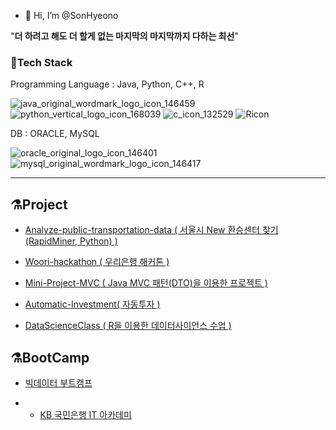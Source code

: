 - 👋 Hi, I’m @SonHyeono


"**더 하려고 해도 더 할게 없는 마지막의 마지막까지 다하는 최선**"

### 🚀Tech Stack

Programming Language : Java, Python, C++, R

![java_original_wordmark_logo_icon_146459](https://user-images.githubusercontent.com/26592315/151185266-24387fdc-07c0-4a08-89e1-f9d28b4be426.png)
![python_vertical_logo_icon_168039](https://user-images.githubusercontent.com/26592315/151185260-b3349640-568a-40c6-a3f0-ebfecc941575.png)
![c_icon_132529](https://user-images.githubusercontent.com/26592315/151185261-2fb82558-9958-4c16-b087-0e4cc8f6a827.png)
![Ricon](https://user-images.githubusercontent.com/26592315/153130827-710e9c7e-d194-4d87-b648-2b3a62b2b92b.png)

DB : ORACLE, MySQL

![oracle_original_logo_icon_146401](https://user-images.githubusercontent.com/26592315/151185256-1b858139-efae-4077-b403-567d3dc12cd6.png)
![mysql_original_wordmark_logo_icon_146417](https://user-images.githubusercontent.com/26592315/151185200-d0301d22-54a9-439c-97ef-a020a3235b5e.png)

---

## ⚗️Project

- [Analyze-public-transportation-data ( 서울시 New 환승센터 찾기(RapidMiner, Python) )](https://github.com/SonHyeono/Analyze-public-transportation-data)

- [Woori-hackathon ( 우리은행 해커톤 )](https://github.com/SonHyeono/Woori-hackathon)

- [Mini-Project-MVC ( Java MVC 패턴(DTO)을 이용한 프로젝트 )](https://github.com/SonHyeono/Mini-Project-MVC)

- [Automatic-Investment( 자동투자 )](https://github.com/SonHyeono/Automatic-Investment)

- [DataScienceClass ( R을 이용한 데이터사이언스 수업 )](https://github.com/SonHyeono/DataScienceClass)

## ⚗️BootCamp

- [빅데이터 부트캠프](<https://sonhyeono.github.io/bootcamp/2022/01/15/PlayData(1)/>)

- - [KB 국민은행 IT 아카데미](<https://sonhyeono.github.io/kb%20%EA%B5%AD%EB%AF%BC%EC%9D%80%ED%96%89%20it%20%EC%95%84%EC%B9%B4%EB%8D%B0%EB%AF%B8/2022/03/20/KB_IT_Academy(1)/>)

